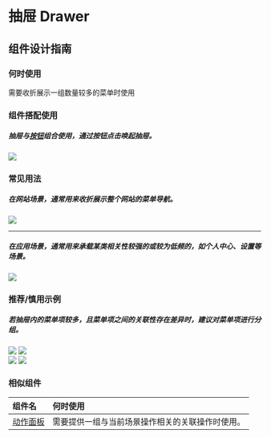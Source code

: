 # 抽屉 Drawer

## 组件设计指南

### 何时使用

需要收折展示一组数量较多的菜单时使用

### 组件搭配使用

##### 抽屉与[按钮](./button)组合使用，通过按钮点击唤起抽屉。

 <div class="item">
   <img src="https://oteam-tdesign-1258344706.cos.ap-guangzhou.myqcloud.com/site/design/mobile-guide/Drawer%201.png" />
 </div>

### 常见用法

##### 在网站场景，通常用来收折展示整个网站的菜单导航。

 <div class="item">
    <img src="https://oteam-tdesign-1258344706.cos.ap-guangzhou.myqcloud.com/site/design/mobile-guide/Drawer%202.png" />
 </div>

<hr />

##### 在应用场景，通常用来承载某类相关性较强的或较为低频的，如个人中心、设置等场景。

 <div class="item">
    <img src="https://oteam-tdesign-1258344706.cos.ap-guangzhou.myqcloud.com/site/design/mobile-guide/Drawer%203.png" />
 </div>


### 推荐/慎用示例

##### 若抽屉内的菜单项较多，且菜单项之间的关联性存在差异时，建议对菜单项进行分组。

<div class="legend">
  <div class="item">
    <img src="https://oteam-tdesign-1258344706.cos.ap-guangzhou.myqcloud.com/site/design/mobile-guide/Drawer4-1.png" />
    <img class="tag" src="https://oteam-tdesign-1258344706.cos.ap-guangzhou.myqcloud.com/site/doc/good.png" />
  </div>

  <div class="item">
    <img src="https://oteam-tdesign-1258344706.cos.ap-guangzhou.myqcloud.com/site/design/mobile-guide/Drawer4-2.png" />
    <img class="tag" src="https://oteam-tdesign-1258344706.cos.ap-guangzhou.myqcloud.com/site/doc/bad.png" />
  </div>
</div>

### 相似组件

| 组件名 | 何时使用                             |
| :----- | :----------------------------------- |
| [动作面板](./action-sheet) | 需要提供一组与当前场景操作相关的关联操作时使用。 |
